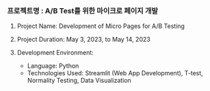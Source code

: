### 프로젝트명 : A/B Test를 위한 마이크로 페이지 개발  

1. Project Name: Development of Micro Pages for A/B Testing
2. Project Duration: May 3, 2023, to May 14, 2023

3. Development Environment:
   - Language: Python
   - Technologies Used: Streamlit (Web App Development), T-test, Normality Testing, Data Visualization


